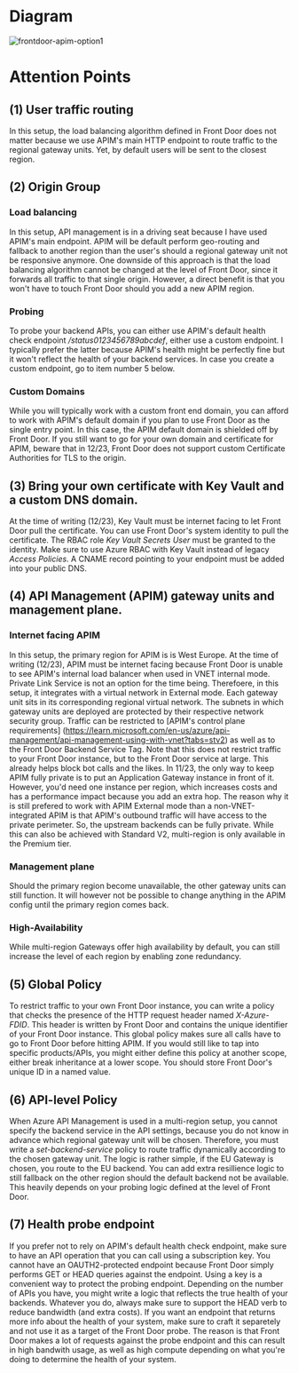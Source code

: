 
# Diagram
![frontdoor-apim-option1](https://github.com/stephaneey/azure-and-k8s-architecture/blob/main/api%20management/images/frontdoorapim2.png)

# Attention Points
## (1) User traffic routing 
In this setup, the load balancing algorithm defined in Front Door does not matter because we use APIM's main HTTP endpoint to route traffic to the regional gateway units. Yet, by default users will be sent to the closest region.

## (2) Origin Group
### Load balancing
In this setup, API management is in a driving seat because I have used APIM's main endpoint. APIM will be default perform geo-routing and fallback to another region than the user's should a regional gateway unit not be responsive anymore. 
One downside of this approach is that the load balancing algorithm cannot be changed at the level of Front Door, since it forwards all traffic to that single origin. However, a direct benefit is that you won't have to touch Front Door should you add a new APIM region.
### Probing
To probe your backend APIs, you can either use APIM's default health check endpoint */status0123456789abcdef*, either use a custom endpoint. I typically prefer the latter because APIM's health might be perfectly fine but it won't reflect the health of your backend services. In case you create a custom endpoint, go to item number 5 below. 
### Custom Domains
While you will typically work with a custom front end domain, you can afford to work with APIM's default domain if you plan to use Front Door as the single entry point. In this case, the APIM default domain is shielded off by Front Door. If you still want to go for your own domain and certificate for APIM, beware that in 12/23, Front Door does not support custom Certificate Authorities for TLS to the origin.

## (3) Bring your own certificate with Key Vault and a custom DNS domain.
At the time of writing (12/23), Key Vault must be internet facing to let Front Door pull the certificate. You can use Front Door's system identity to pull the certificate. The RBAC role *Key Vault Secrets User* must be granted to the identity. Make sure to use Azure RBAC with Key Vault instead of legacy *Access Policies*. A CNAME record pointing to your endpoint must be added into your public DNS.


## (4) API Management (APIM) gateway units and management plane.
### Internet facing APIM
In this setup, the primary region for APIM is is West Europe. At the time of writing (12/23), APIM must be internet facing because Front Door is unable to see APIM's internal load balancer when used in VNET internal mode. Private Link Service is not an option for the time being. 
Therefoere, in this setup, it integrates with a virtual network in External mode. Each gateway unit sits in its corresponding regional virtual network. The subnets in which gateway units are deployed are protected by their respective network security group. 
Traffic can be restricted to [APIM's control plane requirements] (https://learn.microsoft.com/en-us/azure/api-management/api-management-using-with-vnet?tabs=stv2) as well as to the Front Door Backend Service Tag. Note that this does not restrict traffic to your Front Door instance, but to the Front Door service at large. This already helps block bot calls and the likes. In 11/23, the only way to keep APIM fully private is to put an Application Gateway instance in front of it. However, you'd need one instance per region, which increases costs and has a performance impact because you add an extra hop. The reason why it is still prefered to work with APIM External mode than a non-VNET-integrated APIM is that APIM's outbound traffic will have access to the private perimeter. So, the upstream backends can be fully private. While this can also be achieved with Standard V2, multi-region is only available in the Premium tier.
### Management plane
Should the primary region become unavailable, the other gateway units can still function. It will however not be possible to change anything in the APIM config until the primary region comes back.
### High-Availability
While multi-region Gateways offer high availability by default, you can still increase the level of each region by enabling zone redundancy.

## (5) Global Policy
To restrict traffic to your own Front Door instance, you can write a policy that checks the presence of the HTTP request header named *X-Azure-FDID*. This header is written by Front Door and contains the unique identifier of your Front Door instance.
This global policy makes sure all calls have to go to Front Door before hitting APIM. If you would still like to tap into specific products/APIs, you might either define this policy at another scope, either break inheritance at a lower scope.
You should store Front Door's unique ID in a named value.

## (6) API-level Policy
When Azure API Management is used in a multi-region setup, you cannot specify the backend service in the API settings, because you do not know in advance which regional gateway unit will be chosen. Therefore, you must write a *set-backend-service* policy to route traffic dynamically according to the chosen gateway unit. The logic is rather simple, if the EU Gateway is chosen, you route to the EU backend. You can add extra resillience logic to still fallback on the other region should the default backend not be available. This heavily depends on your probing logic defined at the level of Front Door. 

## (7) Health probe endpoint
If you prefer not to rely on APIM's default health check endpoint, make sure to have an API operation that you can call using a subscription key. You cannot have an OAUTH2-protected endpoint because Front Door simply performs GET or HEAD queries against the endpoint. Using a key is a convenient way to protect the probing endpoint. Depending on the number of APIs you have, you might write a logic that reflects the true health of your backends. Whatever you do, always make sure to support the HEAD verb to reduce bandwidth (and extra costs). If you want an endpoint that returns more info about the health of your system, make sure to craft it separetely and not use it as a target of the Front Door probe. The reason is that Front Door makes a lot of requests against the probe endpoint and this can result in high bandwith usage, as well as high compute depending on what you're doing to determine the health of your system.
